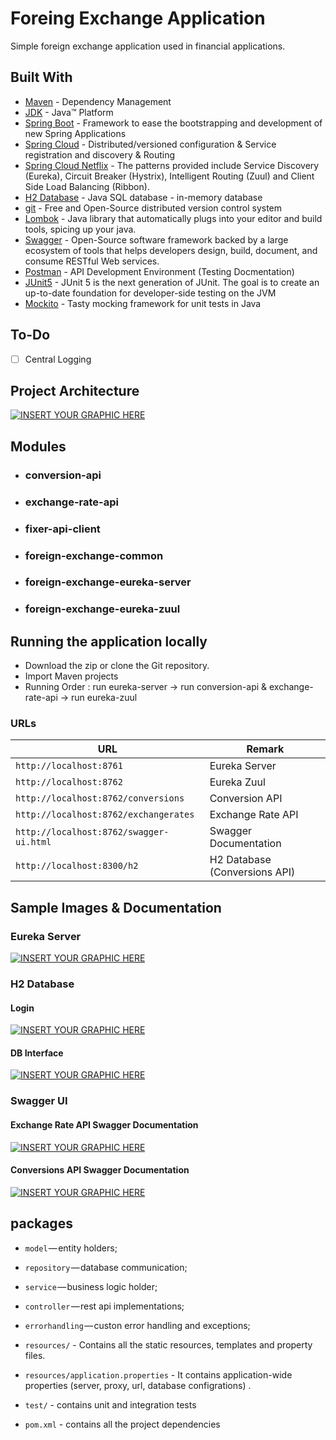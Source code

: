 # Foreing Exchange Application

Simple foreign exchange application used in financial applications.


## Built With

* [Maven](https://maven.apache.org/) - Dependency Management
* [JDK](http://www.oracle.com/technetwork/java/javase/downloads/jdk8-downloads-2133151.html) - Java™ Platform
* [Spring Boot](https://spring.io/projects/spring-boot) - Framework to ease the bootstrapping and development of new Spring Applications
* [Spring Cloud](https://spring.io/projects/spring-cloud) - Distributed/versioned configuration & Service registration and discovery & Routing
* [Spring Cloud Netflix](https://cloud.spring.io/spring-cloud-netflix/reference/html/) - The patterns provided include Service Discovery (Eureka), Circuit Breaker (Hystrix), Intelligent Routing (Zuul) and Client Side Load Balancing (Ribbon).
* [H2 Database](https://www.h2database.com/) - Java SQL database -  in-memory database
* [git](https://git-scm.com/) - Free and Open-Source distributed version control system
* [Lombok](https://projectlombok.org/) - Java library that automatically plugs into your editor and build tools, spicing up your java.
* [Swagger](https://swagger.io/) - Open-Source software framework backed by a large ecosystem of tools that helps developers design, build, document, and consume RESTful Web services.
* [Postman](https://www.getpostman.com/) - API Development Environment (Testing Docmentation)
* [JUnit5](https://junit.org/junit5/) - JUnit 5 is the next generation of JUnit. The goal is to create an up-to-date foundation for developer-side testing on the JVM
* [Mockito](https://site.mockito.org/) - Tasty mocking framework for unit tests in Java

## To-Do

- [ ] Central Logging



## Project Architecture


[![INSERT YOUR GRAPHIC HERE](https://github.com/Tuyji/foreing-exchange-application/blob/master/images/FlowDiagram.png)]()

## Modules

- ### conversion-api
- ### exchange-rate-api
- ### fixer-api-client
- ### foreign-exchange-common
- ### foreign-exchange-eureka-server
- ### foreign-exchange-eureka-zuul




## Running the application locally


- Download the zip or clone the Git repository.
- Import Maven projects
- Running Order : run eureka-server -> run conversion-api & exchange-rate-api -> run eureka-zuul

### URLs

|  URL | Remark |
|----------|--------------|
|`http://localhost:8761`                       | Eureka Server |
|`http://localhost:8762`                       | Eureka Zuul |
|`http://localhost:8762/conversions`           | Conversion API |
|`http://localhost:8762/exchangerates` 		   | Exchange Rate API |
|`http://localhost:8762/swagger-ui.html`       | Swagger Documentation |
|`http://localhost:8300/h2`                    | H2 Database (Conversions API) |


## Sample Images & Documentation

### Eureka Server

[![INSERT YOUR GRAPHIC HERE](https://github.com/Tuyji/foreing-exchange-application/blob/master/images/EurekaServer.PNG)]()


### H2 Database

#### Login

[![INSERT YOUR GRAPHIC HERE](https://github.com/Tuyji/foreing-exchange-application/blob/master/images/H2DatabaseLogin.PNG)]()


#### DB Interface

[![INSERT YOUR GRAPHIC HERE](https://github.com/Tuyji/foreing-exchange-application/blob/master/images/H2Database.PNG)]()


### Swagger UI


#### Exchange Rate API Swagger Documentation

[![INSERT YOUR GRAPHIC HERE](https://github.com/Tuyji/foreing-exchange-application/blob/master/images/SwaggerUI1.png)]()


#### Conversions API Swagger Documentation

[![INSERT YOUR GRAPHIC HERE](https://github.com/Tuyji/foreing-exchange-application/blob/master/images/SwaggerUI2.png)]()


## packages

- `model` — entity holders;
- `repository` — database communication;
- `service` — business logic holder;
- `controller` — rest api implementations;
- `errorhandling` — custon error handling and exceptions;

- `resources/` - Contains all the static resources, templates and property files.
- `resources/application.properties` - It contains application-wide properties (server, proxy, url, database configrations) .

- `test/` - contains unit and integration tests

- `pom.xml` - contains all the project dependencies
 
